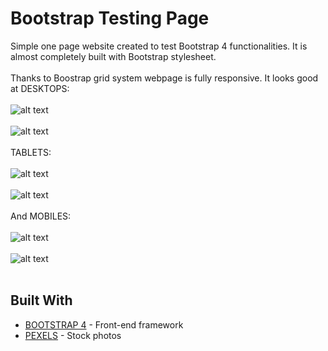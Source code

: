 # Bootstrap Testing Page
Simple one page website created to test Bootstrap 4 functionalities. It is almost completely built with Bootstrap stylesheet.
</br>
</br>
Thanks to Boostrap grid system webpage is fully responsive. It looks good at DESKTOPS:
</br>
</br>
![alt text](https://user-images.githubusercontent.com/24686250/31048672-601e9616-a622-11e7-96a5-0afa1e36b791.PNG)
</br>
</br>
![alt text](https://user-images.githubusercontent.com/24686250/31048674-602071ac-a622-11e7-8a1b-6f94c0143810.PNG)
</br>
</br>
TABLETS:
</br>
</br>
![alt text](https://user-images.githubusercontent.com/24686250/31048670-601ab29e-a622-11e7-99a5-5fd678e8aa30.PNG)
</br>
</br>
![alt text](https://user-images.githubusercontent.com/24686250/31048673-601eb3f8-a622-11e7-9a53-dd45612be730.PNG)
</br>
</br>
And MOBILES:
</br>
</br>
![alt text](https://user-images.githubusercontent.com/24686250/31048669-5fff34d8-a622-11e7-9f09-79eae3616c23.PNG)
</br>
</br>
![alt text](https://user-images.githubusercontent.com/24686250/31048668-5ffe93d4-a622-11e7-804b-734df41cf055.PNG)
</br>
</br>


## Built With
* [BOOTSTRAP 4](https://v4-alpha.getbootstrap.com/) - Front-end framework
* [PEXELS](https://www.pexels.com/) - Stock photos

